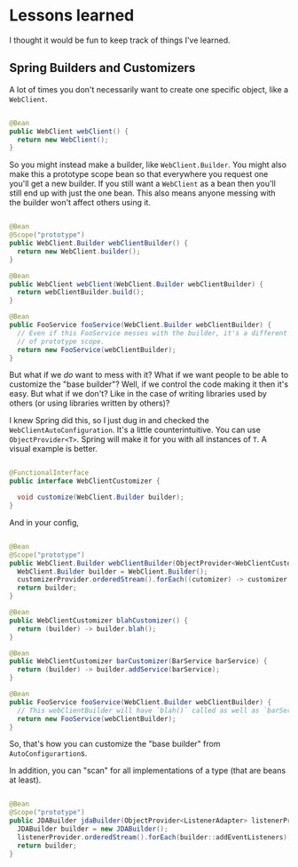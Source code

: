 <style> a { text-decoration: underline; } </style>

# Lessons learned

I thought it would be fun to keep track of things I've learned.

## Spring Builders and Customizers

A lot of times you don't necessarily want to create one specific object, like a `WebClient`.

```java

@Bean
public WebClient webClient() {
  return new WebClient();
}
```

So you might instead make a builder, like `WebClient.Builder`. You might also make this a prototype
scope bean so that everywhere you request one you'll get a new builder. If you still want a
`WebClient` as a bean then you'll still end up with just the one bean. This also means anyone
messing with the builder won't affect others using it.

```java

@Bean
@Scope("prototype")
public WebClient.Builder webClientBuilder() {
  return new WebClient.builder();
}

@Bean
public WebClient webClient(WebClient.Builder webClientBuilder) {
  return webClientBuilder.build();
}

@Bean
public FooService fooService(WebClient.Builder webClientBuilder) {
  // Even if this FooService messes with the builder, it's a different one than above because
  // of prototype scope.
  return new FooService(webClientBuilder);
}
```

But what if we *do* want to mess with it? What if we want people to be able to customize the "base
builder"? Well, if we control the code making it then it's easy. But what if we don't? Like in the
case of writing libraries used by others (or using libraries written by others)?

I knew Spring did this, so I just dug in and checked the `WebClientAutoConfiguration`. It's a little
counterintuitive. You can use `ObjectProvider<T>`. Spring will make it for you with all instances of
`T`. A visual example is better.

```java

@FunctionalInterface
public interface WebClientCustomizer {

  void customize(WebClient.Builder builder);
}
```

And in your config,

```java

@Bean
@Scope("prototype")
public WebClient.Builder webClientBuilder(ObjectProvider<WebClientCustomizer> customizerProvider) {
  WebClient.Builder builder = WebClient.Builder();
  customizerProvider.orderedStream().forEach((cutomizer) -> customizer.customize(builder));
  return builder;
}

@Bean
public WebClientCustomizer blahCustomizer() {
  return (builder) -> builder.blah();
}

@Bean
public WebClientCustomizer barCustomizer(BarService barService) {
  return (builder) -> builder.addService(barService);
}

@Bean
public FooService fooService(WebClient.Builder webClientBuilder) {
  // This webClientBuilder will have `blah()` called as well as `barService` in the services
  return new FooService(webClientBuilder);
}
```

So, that's how you can customize the "base builder" from `AutoConfigurartion`s.

In addition, you can "scan" for all implementations of a type (that are beans at least).

```java

@Bean
@Scope("prototype")
public JDABuilder jdaBuilder(ObjectProvider<ListenerAdapter> listenerProvider) {
  JDABuilder builder = new JDABuilder();
  listenerProvider.orderedStream().forEach(builder::addEventListeners);
  return builder;
}
```
